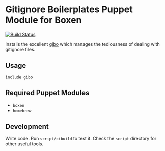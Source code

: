 # Gitignore Boilerplates Puppet Module for Boxen 

[![Build Status](https://travis-ci.org/christian-blades-cb/puppet-gibo.png)](https://travis-ci.org/christian-blades-cb/puppet-gibo)

Installs the excellent [gibo](https://github.com/simonwhitaker/gitignore-boilerplates) which manages the tediousness of dealing with gitignore files.

## Usage

```puppet
include gibo
```

## Required Puppet Modules

* `boxen`
* `homebrew`

## Development

Write code. Run `script/cibuild` to test it. Check the `script`
directory for other useful tools.
